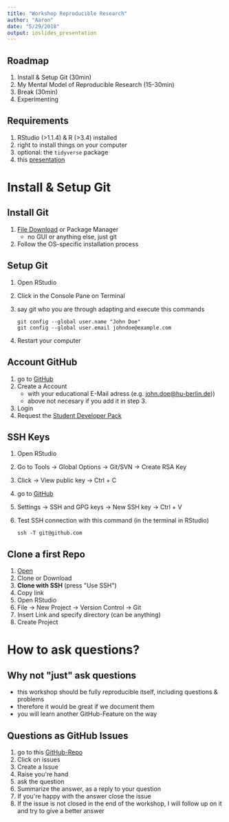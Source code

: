 ```yaml
---
title: "Workshop Reproducible Research"
author: "Aaron"
date: "5/29/2018"
output: ioslides_presentation
---
```


## Roadmap

1. Install & Setup Git (30min)
2. My Mental Model of Reproducible Research (15-30min)
3. Break (30min)
4. Experimenting

## Requirements

1. RStudio (>1.1.4) & R (>3.4) installed
2. right to install things on your computer
3. optional: the `tidyverse` package
4. this [presentation](https://raw.githubusercontent.com/aaronpeikert/workshop-reproducible-research/master/presentation.Rmd)


# Install & Setup Git

## Install Git

1. [File Download](https://git-scm.com/downloads) or Package Manager
   * no GUI or anything else, just git
2. Follow the OS-specific installation process

## Setup Git

1. Open RStudio
2. Click in the Console Pane on Terminal
3. say git who you are through adapting and execute this commands

    ```
    git config --global user.name "John Doe"
    git config --global user.email johndoe@example.com
    ```

5. Restart your computer

## Account GitHub

1. go to [GitHub](https://github.com/)
2. Create a Account
   * with your educational E-Mail adress (e.g. john.doe@hu-berlin.de))
   * above not necesary if you add it in step 3.
3. Login
4. Request the [Student Developer Pack](https://education.github.com/pack)

## SSH Keys

1. Open RStudio
4. Go to Tools -> Global Options -> Git/SVN -> Create RSA Key
2. Click -> View public key -> Ctrl + C
3. go to [GitHub](https://github.com/)
4. Settings -> SSH and GPG keys -> New SSH key -> Ctrl + V
5. Test SSH connection with this command (in the terminal in RStudio)

    ```
    ssh -T git@github.com
    ```

## Clone a first Repo

1. [Open](https://github.com/aaronpeikert/workshop-reproducible-research)
2. Clone or Download
3. **Clone with SSH** (press "Use SSH")
4. Copy link
5. Open RStudio
6. File -> New Project -> Version Control -> Git
7. Insert Link and specify directory (can be anything)
8. Create Project

# How to ask questions?

## Why not "just" ask questions

* this workshop should be fully reproducible itself, including questions & problems
* therefore it would be great if we document them
* you will learn another GitHub-Feature on the way

## Questions as GitHub Issues

1. go to this [GitHub-Repo](https://github.com/aaronpeikert/workshop-reproducible-research)
2. Click on issues
3. Create a Issue
4. Raise you're hand
5. ask the question
6. Summarize the answer, as a reply to your question
7. If you're happy with the answer close the issue
8. If the issue is not closed in the end of the workshop, I will follow up on it and try to give a better answer
